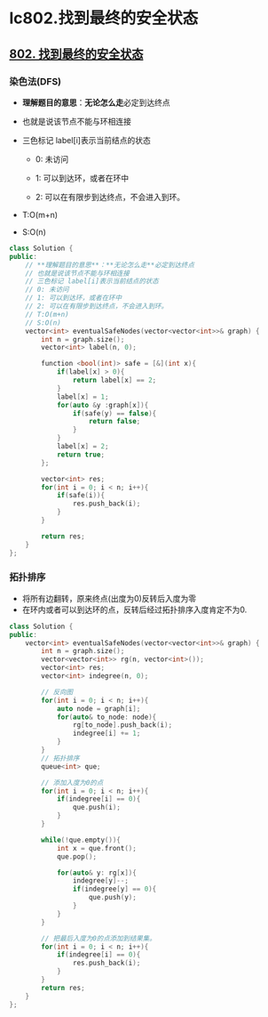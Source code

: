 # lc802.找到最终的安全状态


## [802. 找到最终的安全状态](https://leetcode-cn.com/problems/find-eventual-safe-states/)

### 染色法(DFS)

+ **理解题目的意思**：**无论怎么走**必定到达终点

+ 也就是说该节点不能与环相连接

+ 三色标记 label[i]表示当前结点的状态

  + 0: 未访问

  + 1: 可以到达环，或者在环中

  + 2: 可以在有限步到达终点，不会进入到环。

+ T:O(m+n)

+ S:O(n)

``` cpp
class Solution {
public:
    // **理解题目的意思**：**无论怎么走**必定到达终点
    // 也就是说该节点不能与环相连接
    // 三色标记 label[i]表示当前结点的状态
    // 0: 未访问
    // 1: 可以到达环，或者在环中
    // 2: 可以在有限步到达终点，不会进入到环。
    // T:O(m+n)
    // S:O(n)
    vector<int> eventualSafeNodes(vector<vector<int>>& graph) {
        int n = graph.size();
        vector<int> label(n, 0);

        function <bool(int)> safe = [&](int x){
            if(label[x] > 0){
                return label[x] == 2;
            }
            label[x] = 1;
            for(auto &y :graph[x]){
                if(safe(y) == false){
                    return false;
                }
            }
            label[x] = 2;
            return true;
        };

        vector<int> res;
        for(int i = 0; i < n; i++){
            if(safe(i)){
                res.push_back(i);
            }
        }

        return res;
    }
};
```

### 拓扑排序

+ 将所有边翻转，原来终点(出度为0)反转后入度为零
+ 在环内或者可以到达环的点，反转后经过拓扑排序入度肯定不为0.

``` cpp
class Solution {
public:
    vector<int> eventualSafeNodes(vector<vector<int>>& graph) {
        int n = graph.size();
        vector<vector<int>> rg(n, vector<int>());
        vector<int> res;
        vector<int> indegree(n, 0);

        // 反向图
        for(int i = 0; i < n; i++){
            auto node = graph[i];
            for(auto& to_node: node){
                rg[to_node].push_back(i);
                indegree[i] += 1;
            }
        }
        // 拓扑排序
        queue<int> que;

        // 添加入度为0的点
        for(int i = 0; i < n; i++){
            if(indegree[i] == 0){
                que.push(i);
            }
        }

        while(!que.empty()){
            int x = que.front();
            que.pop();

            for(auto& y: rg[x]){
                indegree[y]--;
                if(indegree[y] == 0){
                    que.push(y);
                }
            }
        }

        // 把最后入度为0的点添加到结果集。
        for(int i = 0; i < n; i++){
            if(indegree[i] == 0){
                res.push_back(i);
            }
        }
        return res;
    }
};
```


